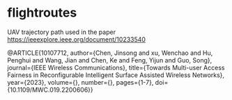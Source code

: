 # flightroutes
UAV trajectory path used in the paper https://ieeexplore.ieee.org/document/10233540

@ARTICLE{10107712,
  author={Chen, Jinsong and xu, Wenchao and Hu, Penghui and Wang, Jian and Chen, Ke and Feng, Yijun and Guo, Song},
  journal={IEEE Wireless Communications}, 
  title={Towards Multi-user Access Fairness in Reconfigurable Intelligent Surface Assisted Wireless Networks}, 
  year={2023},
  volume={},
  number={},
  pages={1-7},
  doi={10.1109/MWC.019.2200606}}
